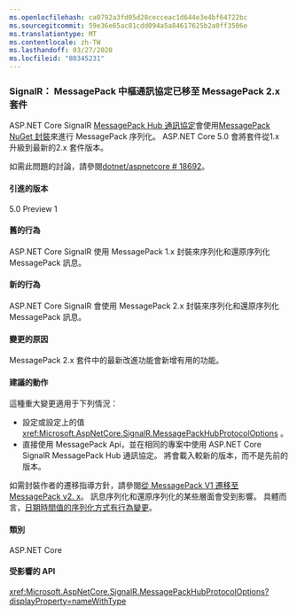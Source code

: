 ```yaml
---
ms.openlocfilehash: ca0792a3fd05d28cecceac1d644e3e4bf64722bc
ms.sourcegitcommit: 59e36e65ac81cdd094a5a84617625b2a0ff3506e
ms.translationtype: MT
ms.contentlocale: zh-TW
ms.lasthandoff: 03/27/2020
ms.locfileid: "80345231"
---
```

### <a name="signalr-messagepack-hub-protocol-moved-to-messagepack-2x-package"></a>SignalR： MessagePack 中樞通訊協定已移至 MessagePack 2.x 套件

ASP.NET Core SignalR [MessagePack Hub 通訊協定](/aspnet/core/signalr/messagepackhubprotocol)會使用[MessagePack NuGet 封裝](https://www.nuget.org/packages/MessagePack)來進行 MessagePack 序列化。 ASP.NET Core 5.0 會將套件從1.x 升級到最新的2.x 套件版本。

如需此問題的討論，請參閱[dotnet/aspnetcore # 18692](https://github.com/dotnet/aspnetcore/issues/18692)。

#### <a name="version-introduced"></a>引進的版本

5.0 Preview 1

#### <a name="old-behavior"></a>舊的行為

ASP.NET Core SignalR 使用 MessagePack 1.x 封裝來序列化和還原序列化 MessagePack 訊息。

#### <a name="new-behavior"></a>新的行為

ASP.NET Core SignalR 會使用 MessagePack 2.x 封裝來序列化和還原序列化 MessagePack 訊息。

#### <a name="reason-for-change"></a>變更的原因

MessagePack 2.x 套件中的最新改進功能會新增有用的功能。

#### <a name="recommended-action"></a>建議的動作

這種重大變更適用于下列情況：

* 設定或設定上的值 <xref:Microsoft.AspNetCore.SignalR.MessagePackHubProtocolOptions> 。
* 直接使用 MessagePack Api，並在相同的專案中使用 ASP.NET Core SignalR MessagePack Hub 通訊協定。 將會載入較新的版本，而不是先前的版本。

如需封裝作者的遷移指導方針，請參閱[從 MessagePack V1 遷移至 MessagePack v2. x](https://github.com/neuecc/MessagePack-CSharp/blob/master/doc/migration.md)。 訊息序列化和還原序列化的某些層面會受到影響。 具體而言，[日期時間值的序列化方式有行為變更](https://github.com/neuecc/MessagePack-CSharp/blob/master/doc/migration.md#behavioral-changes)。

#### <a name="category"></a>類別

ASP.NET Core

#### <a name="affected-apis"></a>受影響的 API

<xref:Microsoft.AspNetCore.SignalR.MessagePackHubProtocolOptions?displayProperty=nameWithType>

<!--

#### Affected APIs

`T:Microsoft.AspNetCore.SignalR.MessagePackHubProtocolOptions`

-->
